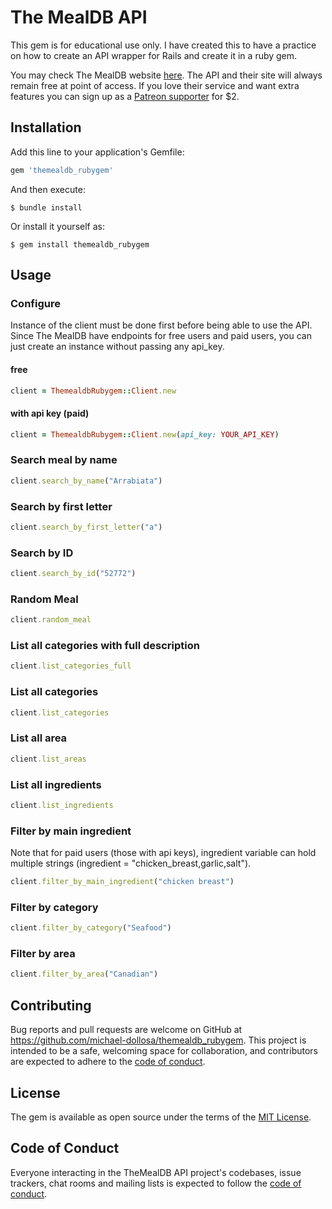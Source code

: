 # The MealDB API

This gem is for educational use only. I have created this to have a practice on how to create an API wrapper for Rails and create it in a ruby gem.

You may check The MealDB website [here](https://www.themealdb.com/api.php). The API and their site will always remain free at point of access. If you love their service and want extra features you can sign up as a [Patreon supporter](https://www.patreon.com/thedatadb) for $2.

## Installation

Add this line to your application's Gemfile:

```ruby
gem 'themealdb_rubygem'
```

And then execute:

    $ bundle install

Or install it yourself as:

    $ gem install themealdb_rubygem
    
## Usage


### Configure
Instance of the client must be done first before being able to use the API. Since The MealDB have endpoints for free users and paid users, you can just create an instance without passing any api_key.

#### free

```ruby
client = ThemealdbRubygem::Client.new
```

#### with api key (paid)

```ruby
client = ThemealdbRubygem::Client.new(api_key: YOUR_API_KEY)
```

### Search meal by name

```ruby
client.search_by_name("Arrabiata")
```

### Search by first letter

```ruby
client.search_by_first_letter("a")
```

### Search by ID

```ruby
client.search_by_id("52772")
```

### Random Meal

```ruby
client.random_meal
```

### List all categories with full description

```ruby
client.list_categories_full
```

### List all categories

```ruby
client.list_categories
```

### List all area

```ruby
client.list_areas
```

### List all ingredients

```ruby
client.list_ingredients
```

### Filter by main ingredient
Note that for paid users (those with api keys), ingredient variable can hold multiple strings (ingredient = "chicken_breast,garlic,salt").

```ruby
client.filter_by_main_ingredient("chicken breast")
```

### Filter by category

```ruby
client.filter_by_category("Seafood")
```

### Filter by area

```ruby
client.filter_by_area("Canadian")
```

## Contributing

Bug reports and pull requests are welcome on GitHub at https://github.com/michael-dollosa/themealdb_rubygem. This project is intended to be a safe, welcoming space for collaboration, and contributors are expected to adhere to the [code of conduct](https://github.com/michael-dollosa/themealdb_rubygem/blob/master/CODE_OF_CONDUCT.md).


## License

The gem is available as open source under the terms of the [MIT License](https://opensource.org/licenses/MIT).

## Code of Conduct

Everyone interacting in the TheMealDB API project's codebases, issue trackers, chat rooms and mailing lists is expected to follow the [code of conduct](https://github.com/michael-dollosa/themealdb_rubygem/blob/master/CODE_OF_CONDUCT.md).
